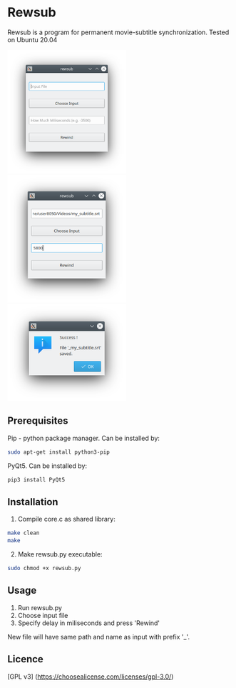 # Rewsub

Rewsub is a program for permanent movie-subtitle synchronization. Tested on Ubuntu 20.04

<img src="img1.png" width="266"></img> <img src="img2.png" width="266"></img> <img src="img3.png" width="266"></img>

## Prerequisites

Pip - python package manager. Can be installed by:
```bash
sudo apt-get install python3-pip
```

PyQt5. Can be installed by:
    
```bash
pip3 install PyQt5
```

## Installation

1) Compile core.c as shared library:
  ```bash
  make clean
  make
  ```
2) Make rewsub.py executable:
  ```bash
  sudo chmod +x rewsub.py
  ```

## Usage

1) Run rewsub.py
2) Choose input file
3) Specify delay in miliseconds and press 'Rewind'

New file will have same path and name as input with prefix '_'.


## Licence

[GPL v3] (https://choosealicense.com/licenses/gpl-3.0/)
